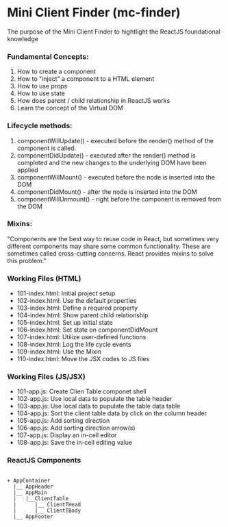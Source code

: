 # Mini Client Finder (mc-finder)

The purpose of the Mini Client Finder to hightlight the ReactJS foundational knowledge

### Fundamental Concepts:

1. How to create a component 
2. How to "inject" a component to a HTML element
3. How to use props
4. How to use state
5. How does parent / child relationship in ReactJS works
6. Learn the concept of the Virtual DOM

### Lifecycle methods:

1. componentWillUpdate() - executed before the render() method of the component  is called.
2. componentDidUpdate() - executed after the render() method is completed and the new changes to the underlying DOM have been applied
3. componentWillMount() - executed before the node is inserted into the DOM
4. componentDidMount() - after the node is inserted into the DOM
5. componentWillUnmount() - right before the component is removed from the DOM

### Mixins:

"Components are the best way to reuse code in React, but sometimes very different components may share some common functionality. These are sometimes called cross-cutting concerns. React provides mixins to solve this problem."

### Working Files (HTML)

- 101-index.html: Initial project setup
- 102-index.html: Use the default properties
- 103-index.html: Define a required property
- 104-index.html: Show parent child relationship
- 105-index.html: Set up initial state
- 106-index.html: Set state on componentDidMount
- 107-index.html: Utilize user-defined functions
- 108-index.html: Log the life cycle events
- 109-index.html: Use the Mixin
- 110-index.html: Move the JSX codes to JS files

### Working Files (JS/JSX)

- 101-app.js: Create Clien Table componet shell
- 102-app.js: Use local data to populate the table header
- 103-app.js: Use local data to pupulate the table data table
- 104-app.js: Sort the client table data by click on the column header
- 105-app.js: Add sorting direction
- 106-app.js: Add sorting direction arrow(s)
- 107-app.js: Display an in-cell editor
- 108-app.js: Save the in-cell editing value

### ReactJS Components

````JS

+ AppContainer
  |__ AppHeader
  |__ AppMain
  |   |__ClientTable
  |      |__ ClientTHead
  |      |__ ClientTBody
  |__ AppFooter

````




